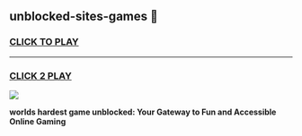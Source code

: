 
## unblocked-sites-games 👋
<h3>
<a href="https://premium.freeplayer.one?title=unblocked-sites-games&ref=14F">CLICK TO PLAY</a></h3>
<hr>

<h3>
<a href="https://premium.freeplayer.one?title=unblocked-sites-games&ref=14F">CLICK 2 PLAY</a>
  
</h3>

<a href="https://premium.freeplayer.one?title=unblocked-sites-games&ref=12F/"><img src="https://clearcache.store/games.png"></a>


**worlds hardest game unblocked: Your Gateway to Fun and Accessible Online Gaming**
